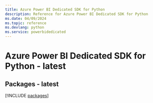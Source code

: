 ```yaml
---
title: Azure Power BI Dedicated SDK for Python
description: Reference for Azure Power BI Dedicated SDK for Python
ms.date: 04/09/2024
ms.topic: reference
ms.devlang: python
ms.service: powerbidedicated
---
```

# Azure Power BI Dedicated SDK for Python - latest
## Packages - latest
[!INCLUDE [packages](power-bi-dedicated-index.md)]